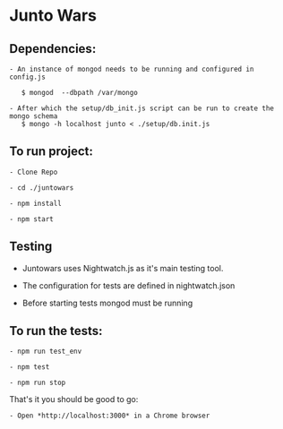 # Junto Wars

## Dependencies:

    - An instance of mongod needs to be running and configured in config.js
    
       $ mongod  --dbpath /var/mongo
    
    - After which the setup/db_init.js script can be run to create the mongo schema
       $ mongo -h localhost junto < ./setup/db.init.js

## To run project:

    - Clone Repo
	
    - cd ./juntowars
    	
    - npm install
	
    - npm start

## Testing
 
   - Juntowars uses Nightwatch.js as it's main testing tool.
     
   - The configuration for tests are defined in nightwatch.json
     
   - Before starting tests mongod must be running
    
## To run the tests:
    
    - npm run test_env  
    
    - npm test 
    
    - npm run stop 

That's it you should be good to go:
    
    - Open *http://localhost:3000* in a Chrome browser